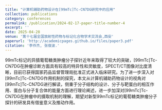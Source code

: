 ```yaml
---
title: "计算机辅助药物设计在[99mTc]Tc-CN7DG研究中的应用"
collection: publications
category: conferences
permalink: /publication/2024-02-17-paper-title-number-4
excerpt: ''
date: 2025-04-28
venue: '第十七届全国放射性药物与标记化合物学术交流会,西安'
paperurl: 'http://academicpages.github.io/files/paper3.pdf'
citation: '李作杰, 张俊波.'
---
```


99mTc标记的异腈葡萄糖类肿瘤分子探针近年来取得了较大的突破，[99mTc]Tc-CN7DG在肿瘤诊断方面具有较高的特异性和灵敏度，SPECT/CT图像对比度清晰，目前已获得国家药品监督管理局批准正式进入临床研究。为了进一步深入对[99mTc]Tc-CN7DG作用机制的探究，本文从计算机辅助药物设计的视角对[99mTc]Tc-CN7DG进行解读，侧重于分子结构的设计、分子与靶蛋白的相互作用、蛋白与分子复合体的能量方面进行理论阐述，进一步加深对[99mTc]Tc-CN7DG在肿瘤中的摄取机制的理解，期望对新型99mTc标记的葡萄糖类肿瘤分子探针的研发具有借鉴意义及推动作用。
